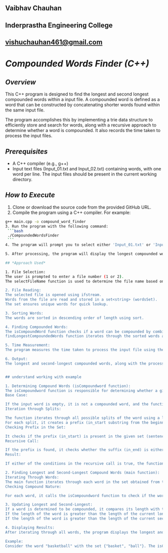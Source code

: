 ## Vaibhav Chauhan
## Inderprastha Engineering College 
## vishuchauhan461@gmail.com 

# ***Compounded Words Finder (C++)***

## *Overview*
This C++ program is designed to find the longest and second longest compounded words within a input file. A compounded word is defined as a word that can be constructed by concatenating shorter words found within the same input file.

The program accomplishes this by implementing a trie data structure to efficiently store and search for words, along with a recursive approach to determine whether a word is compounded. It also records the time taken to process the input files.

## *Prerequisites*
- A C++ compiler (e.g., g++)
- Input text files (Input_01.txt and Input_02.txt) containing  words, with one word per line. The input files should be present in the current working directory.

## *How to Execute*
1. Clone or download the source code from the provided GitHub URL.
2.  Compile the program using a C++ compiler. For example:
   ```bash
   g++ main.cpp -o compound_word_finder
3. Run the program with the following command:
    ```bash
    ./CompoundedWordsFinder
    ```
4. The program will prompt you to select either 'Input_01.txt' or 'Input_02.txt' for processing. Follow the on-screen instructions to make your selection.

5. After processing, the program will display the longest compounded word, the second longest compounded word, and the time taken to process the input file.

## *Approach Used*

1. File Selection:
The user is prompted to enter a file number (1 or 2).
The selectFileName function is used to determine the file name based on the user's input.

2. File Reading:
The selected file is opened using ifstream.
Words from the file are read and stored in a set<string> (wordsSet).
The set ensures unique words for quick lookup.

3. Sorting Words:
The words are sorted in descending order of length using sort.

4. Finding Compounded Words:
The isCompoundWord function checks if a word can be compounded by combining shorter words in the set.
findLongestCompoundedWords function iterates through the sorted words and finds the longest and second-longest compounded words using the isCompoundWord function.

5. Time Measurement:
The program measures the time taken to process the input file using the clock() function and shows it in console.

6. Output:
The longest and second-longest compounded words, along with the processing time, are printed to the console.


## understand working with example

1. Determining Compound Words (isCompoundword function):
The isCompoundword function is responsible for determining whether a given word is a compounded word. It uses a recursive approach to check all possible splits of the word into a prefix and a suffix. The key steps are as follows:
Base Case:

If the input word is empty, it is not a compounded word, and the function returns false.
Iteration through Splits:

The function iterates through all possible splits of the word using a loop with an index i.
For each split, it creates a prefix (in_start substring from the beginning of the word up to index i) and a suffix (in_end substring from index i to the end of the word).
Checking Prefix in the Set:

It checks if the prefix (in_start) is present in the given set (sentence) using sentence.find(in_start) != sentence.end().
Recursive Call:

If the prefix is found, it checks whether the suffix (in_end) is either in the set or is itself a compounded word. It does this by making a recursive call to the isCompoundword function with the suffix and the set.
Result:

If either of the conditions in the recursive call is true, the function returns true, indicating that the word is compounded.

2. Finding Longest and Second-Longest Compound Words (main function):
Iterating Through Words:
The main function iterates through each word in the set obtained from the input file.
Checking Compound Nature:

For each word, it calls the isCompoundword function to check if the word is compounded.

3. Updating Longest and Second-Longest:
If a word is determined to be compounded, it compares its length with the lengths of the current longest and second-longest compounded words.
If the length of the word is greater than the length of the current longest compounded word, it updates the second-longest compounded word and then updates the longest compounded word.
If the length of the word is greater than the length of the current second-longest compounded word, it updates the second-longest compounded word.

4. Displaying Results:
After iterating through all words, the program displays the longest and second-longest compounded words found.

Example:
Consider the word "basketball" with the set {"basket", "ball"}. The isCompoundword function would iterate through the splits ("bas" and "ketball"), check if "bas" is in the set (which it is), and then make a recursive call with "ketball". In the recursive call, it would split "ketball" into ("ket" and "ball"), check if "ket" is in the set (which it is), and make another recursive call with "ball". Finally, it would check if "ball" is in the set (which it is), and since the base case is reached, it returns true, indicating that "basketball" is a compounded word.




